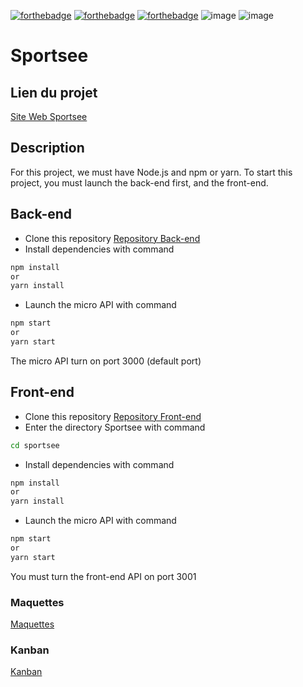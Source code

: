 [![forthebadge](https://forthebadge.com/images/badges/uses-html.svg)](https://forthebadge.com) [![forthebadge](https://forthebadge.com/images/badges/uses-css.svg)](https://forthebadge.com) [![forthebadge](https://forthebadge.com/images/badges/uses-js.svg)](https://forthebadge.com) ![image](https://img.shields.io/badge/Sass-CC6699?style=for-the-badge&logo=sass&logoColor=white) ![image](https://img.shields.io/badge/React-20232A?style=for-the-badge&logo=react&logoColor=61DAFB)

# Sportsee

## Lien du projet

[Site Web Sportsee](https://lauranicolay-sportsee.netlify.app/)

## Description

For this project, we must have Node.js and npm or yarn.
To start this project, you must launch the back-end first, and the front-end.

## Back-end

- Clone this repository [Repository Back-end](https://github.com/Devnicolay/P9-front-end-dashboard)
- Install dependencies with command

```sh
npm install
or
yarn install
```

- Launch the micro API with command

```sh
npm start
or
yarn start
```

The micro API turn on port 3000 (default port)

## Front-end

- Clone this repository [Repository Front-end](https://github.com/Devnicolay/LauraNicolay_12_21022022)
- Enter the directory Sportsee with command

```sh
cd sportsee
```

- Install dependencies with command

```sh
npm install
or
yarn install
```

- Launch the micro API with command

```sh
npm start
or
yarn start
```

You must turn the front-end API on port 3001

### Maquettes

[Maquettes](https://www.figma.com/file/BMomGVZqLZb811mDMShpLu/UI-design-Sportify-FR?node-id=0%3A1)

### Kanban

[Kanban](https://www.notion.so/openclassrooms/Copy-of-Dev4U-projet-Learn-Home-6686aa4b5f44417881a4884c9af5669e)

